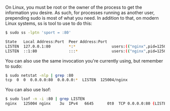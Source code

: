 On Linux, you must be root or the owner of the process to get the information you desire. As such, for processes running as another user, prepending sudo is most of what you need. In addition to that, on modern Linux systems, ss is tool to use to do this:

```bash
$ sudo ss -lptn 'sport = :80'

State   Local Address:Port  Peer Address:Port              
LISTEN  127.0.0.1:80        *:*                users:(("nginx",pid=125004,fd=12))
LISTEN  ::1:80              :::*               users:(("nginx",pid=125004,fd=11))
```

You can also use the same invocation you're currently using, but remember to sudo:

```bash
$ sudo netstat -nlp | grep :80
tcp  0  0  0.0.0.0:80  0.0.0.0:*  LISTEN  125004/nginx
```

You can also use lsof:

```bash
$ sudo lsof -n -i :80 | grep LISTEN
nginx   125004 nginx    3u  IPv4   6645      0t0  TCP 0.0.0.0:80 (LISTEN)
```